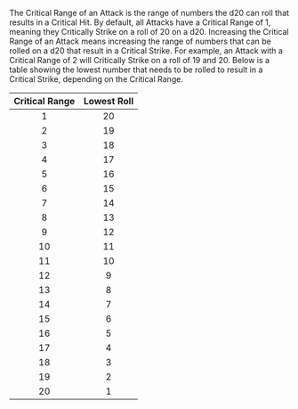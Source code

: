 The Critical Range of an Attack is the range of numbers the d20 can roll that results in a Critical Hit. By default, all Attacks have a Critical Range of 1, meaning they Critically Strike on a roll of 20 on a d20. Increasing the Critical Range of an Attack means increasing the range of numbers that can be rolled on a d20 that result in a Critical Strike. For example, an Attack with a Critical Range of 2 will Critically Strike on a roll of 19 and 20. Below is a table showing the lowest number that needs to be rolled to result in a Critical Strike, depending on the Critical Range.

Critical Range | Lowest Roll
:-------------:|:-----------:
1              | 20
2              | 19
3              | 18
4              | 17
5              | 16
6              | 15
7              | 14
8              | 13
9              | 12
10             | 11
11             | 10
12             | 9
13             | 8
14             | 7
15             | 6
16             | 5
17             | 4
18             | 3
19             | 2
20             | 1